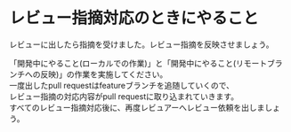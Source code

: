 # レビュー指摘対応のときにやること

レビューに出したら指摘を受けました。レビュー指摘を反映させましょう。  
  
「開発中にやること(ローカルでの作業)」と「開発中にやること(リモートブランチへの反映)」の作業を実施してください。  
一度出したpull requestはfeatureブランチを追随していくので、  
レビュー指摘の対応内容がpull requestに取り込まれていきます。  
すべてのレビュー指摘対応後に、再度レビュアーへレビュー依頼を出しましょう。